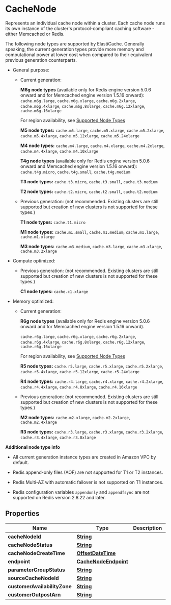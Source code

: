 

# CacheNode

<p>Represents an individual cache node within a cluster. Each cache node runs its own instance of the cluster's protocol-compliant caching software - either Memcached or Redis.</p> <p>The following node types are supported by ElastiCache. Generally speaking, the current generation types provide more memory and computational power at lower cost when compared to their equivalent previous generation counterparts.</p> <ul> <li> <p>General purpose:</p> <ul> <li> <p>Current generation: </p> <p> <b>M6g node types</b> (available only for Redis engine version 5.0.6 onward and for Memcached engine version 1.5.16 onward): <code>cache.m6g.large</code>, <code>cache.m6g.xlarge</code>, <code>cache.m6g.2xlarge</code>, <code>cache.m6g.4xlarge</code>, <code>cache.m6g.8xlarge</code>, <code>cache.m6g.12xlarge</code>, <code>cache.m6g.16xlarge</code> </p> <note> <p>For region availability, see <a href=\"https://docs.aws.amazon.com/AmazonElastiCache/latest/red-ug/CacheNodes.SupportedTypes.html#CacheNodes.SupportedTypesByRegion\">Supported Node Types</a> </p> </note> <p> <b>M5 node types:</b> <code>cache.m5.large</code>, <code>cache.m5.xlarge</code>, <code>cache.m5.2xlarge</code>, <code>cache.m5.4xlarge</code>, <code>cache.m5.12xlarge</code>, <code>cache.m5.24xlarge</code> </p> <p> <b>M4 node types:</b> <code>cache.m4.large</code>, <code>cache.m4.xlarge</code>, <code>cache.m4.2xlarge</code>, <code>cache.m4.4xlarge</code>, <code>cache.m4.10xlarge</code> </p> <p> <b>T4g node types</b> (available only for Redis engine version 5.0.6 onward and Memcached engine version 1.5.16 onward): <code>cache.t4g.micro</code>, <code>cache.t4g.small</code>, <code>cache.t4g.medium</code> </p> <p> <b>T3 node types:</b> <code>cache.t3.micro</code>, <code>cache.t3.small</code>, <code>cache.t3.medium</code> </p> <p> <b>T2 node types:</b> <code>cache.t2.micro</code>, <code>cache.t2.small</code>, <code>cache.t2.medium</code> </p> </li> <li> <p>Previous generation: (not recommended. Existing clusters are still supported but creation of new clusters is not supported for these types.)</p> <p> <b>T1 node types:</b> <code>cache.t1.micro</code> </p> <p> <b>M1 node types:</b> <code>cache.m1.small</code>, <code>cache.m1.medium</code>, <code>cache.m1.large</code>, <code>cache.m1.xlarge</code> </p> <p> <b>M3 node types:</b> <code>cache.m3.medium</code>, <code>cache.m3.large</code>, <code>cache.m3.xlarge</code>, <code>cache.m3.2xlarge</code> </p> </li> </ul> </li> <li> <p>Compute optimized:</p> <ul> <li> <p>Previous generation: (not recommended. Existing clusters are still supported but creation of new clusters is not supported for these types.)</p> <p> <b>C1 node types:</b> <code>cache.c1.xlarge</code> </p> </li> </ul> </li> <li> <p>Memory optimized:</p> <ul> <li> <p>Current generation: </p> <p> <b>R6g node types</b> (available only for Redis engine version 5.0.6 onward and for Memcached engine version 1.5.16 onward).</p> <p> <code>cache.r6g.large</code>, <code>cache.r6g.xlarge</code>, <code>cache.r6g.2xlarge</code>, <code>cache.r6g.4xlarge</code>, <code>cache.r6g.8xlarge</code>, <code>cache.r6g.12xlarge</code>, <code>cache.r6g.16xlarge</code> </p> <note> <p>For region availability, see <a href=\"https://docs.aws.amazon.com/AmazonElastiCache/latest/red-ug/CacheNodes.SupportedTypes.html#CacheNodes.SupportedTypesByRegion\">Supported Node Types</a> </p> </note> <p> <b>R5 node types:</b> <code>cache.r5.large</code>, <code>cache.r5.xlarge</code>, <code>cache.r5.2xlarge</code>, <code>cache.r5.4xlarge</code>, <code>cache.r5.12xlarge</code>, <code>cache.r5.24xlarge</code> </p> <p> <b>R4 node types:</b> <code>cache.r4.large</code>, <code>cache.r4.xlarge</code>, <code>cache.r4.2xlarge</code>, <code>cache.r4.4xlarge</code>, <code>cache.r4.8xlarge</code>, <code>cache.r4.16xlarge</code> </p> </li> <li> <p>Previous generation: (not recommended. Existing clusters are still supported but creation of new clusters is not supported for these types.)</p> <p> <b>M2 node types:</b> <code>cache.m2.xlarge</code>, <code>cache.m2.2xlarge</code>, <code>cache.m2.4xlarge</code> </p> <p> <b>R3 node types:</b> <code>cache.r3.large</code>, <code>cache.r3.xlarge</code>, <code>cache.r3.2xlarge</code>, <code>cache.r3.4xlarge</code>, <code>cache.r3.8xlarge</code> </p> </li> </ul> </li> </ul> <p> <b>Additional node type info</b> </p> <ul> <li> <p>All current generation instance types are created in Amazon VPC by default.</p> </li> <li> <p>Redis append-only files (AOF) are not supported for T1 or T2 instances.</p> </li> <li> <p>Redis Multi-AZ with automatic failover is not supported on T1 instances.</p> </li> <li> <p>Redis configuration variables <code>appendonly</code> and <code>appendfsync</code> are not supported on Redis version 2.8.22 and later.</p> </li> </ul>

## Properties

| Name | Type | Description | Notes |
|------------ | ------------- | ------------- | -------------|
|**cacheNodeId** | [**String**](String.md) |  |  [optional] |
|**cacheNodeStatus** | [**String**](String.md) |  |  [optional] |
|**cacheNodeCreateTime** | [**OffsetDateTime**](OffsetDateTime.md) |  |  [optional] |
|**endpoint** | [**CacheNodeEndpoint**](CacheNodeEndpoint.md) |  |  [optional] |
|**parameterGroupStatus** | [**String**](String.md) |  |  [optional] |
|**sourceCacheNodeId** | [**String**](String.md) |  |  [optional] |
|**customerAvailabilityZone** | [**String**](String.md) |  |  [optional] |
|**customerOutpostArn** | [**String**](String.md) |  |  [optional] |



